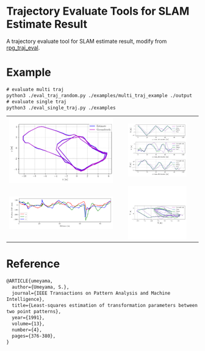 # Trajectory Evaluate Tools for SLAM Estimate Result

A trajectory evaluate tool for SLAM estimate result, modify from [rpg_traj_eval](https://github.com/uzh-rpg/rpg_trajectory_evaluation).

# Example

```shell
# evaluate multi traj
python3 ./eval_traj_random.py ./examples/multi_traj_example ./output
# evaluate single traj
python3 ./eval_single_traj.py ./examples
```

<table>
    <tr>
        <td><center><img src="./images/1.png" width = 100%></center><center></center></td>
        <td><center><img src="./images/3.png" width = 75%></center><center></center></td>
    </tr>
    <tr>
        <td><center><img src="./images/2.png" width = 100%></center><center></center></td>
        <td><center><img src="./images/4.png" width = 75%></center><center></center></td>
    </tr>
</table>

# Reference
```shell
@ARTICLE{umeyama,
  author={Umeyama, S.},
  journal={IEEE Transactions on Pattern Analysis and Machine Intelligence}, 
  title={Least-squares estimation of transformation parameters between two point patterns}, 
  year={1991},
  volume={13},
  number={4},
  pages={376-380},
}
```
